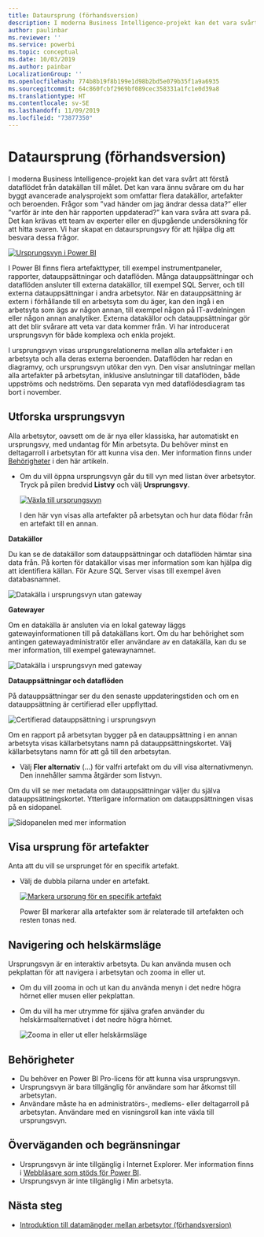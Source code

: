 ```yaml
---
title: Dataursprung (förhandsversion)
description: I moderna Business Intelligence-projekt kan det vara svårt för många kunder att förstå dataflödet från datakällan till målet.
author: paulinbar
ms.reviewer: ''
ms.service: powerbi
ms.topic: conceptual
ms.date: 10/03/2019
ms.author: painbar
LocalizationGroup: ''
ms.openlocfilehash: 774b8b19f8b199e1d98b2bd5e079b35f1a9a6935
ms.sourcegitcommit: 64c860fcbf2969bf089cec358331a1fc1e0d39a8
ms.translationtype: HT
ms.contentlocale: sv-SE
ms.lasthandoff: 11/09/2019
ms.locfileid: "73877350"
---
```

# <a name="data-lineage-preview"></a>Dataursprung (förhandsversion)
I moderna Business Intelligence-projekt kan det vara svårt att förstå dataflödet från datakällan till målet. Det kan vara ännu svårare om du har byggt avancerade analysprojekt som omfattar flera datakällor, artefakter och beroenden.  Frågor som ”vad händer om jag ändrar dessa data?” eller ”varför är inte den här rapporten uppdaterad?” kan vara svåra att svara på. Det kan krävas ett team av experter eller en djupgående undersökning för att hitta svaren. Vi har skapat en dataursprungsvy för att hjälpa dig att besvara dessa frågor.

[ ![Ursprungsvyn i Power BI](media/service-data-lineage/power-bi-lineage-view-cropped.png) ](media/service-data-lineage/power-bi-lineage-view-full-size.png#lightbox)
 
I Power BI finns flera artefakttyper, till exempel instrumentpaneler, rapporter, datauppsättningar och dataflöden. Många datauppsättningar och dataflöden ansluter till externa datakällor, till exempel SQL Server, och till externa datauppsättningar i andra arbetsytor. När en datauppsättning är extern i förhållande till en arbetsyta som du äger, kan den ingå i en arbetsyta som ägs av någon annan, till exempel någon på IT-avdelningen eller någon annan analytiker. Externa datakällor och datauppsättningar gör att det blir svårare att veta var data kommer från. Vi har introducerat ursprungsvyn för både komplexa och enkla projekt. 

I ursprungsvyn visas ursprungsrelationerna mellan alla artefakter i en arbetsyta och alla deras externa beroenden. Dataflöden har redan en diagramvy, och ursprungsvyn utökar den vyn. Den visar anslutningar mellan alla artefakter på arbetsytan, inklusive anslutningar till dataflöden, både uppströms och nedströms. Den separata vyn med dataflödesdiagram tas bort i november.

## <a name="explore-lineage-view"></a>Utforska ursprungsvyn

Alla arbetsytor, oavsett om de är nya eller klassiska, har automatiskt en ursprungsvy, med undantag för Min arbetsyta. Du behöver minst en deltagarroll i arbetsytan för att kunna visa den. Mer information finns under [Behörigheter](#permissions) i den här artikeln. 

- Om du vill öppna ursprungsvyn går du till vyn med listan över arbetsytor. Tryck på pilen bredvid **Listvy** och välj **Ursprungsvy**.

    [ ![Växla till ursprungsvyn](media/service-data-lineage/power-bi-lineage-list-view-cropped.png) ](media/service-data-lineage/power-bi-lineage-list-view.png#lightbox)

    I den här vyn visas alla artefakter på arbetsytan och hur data flödar från en artefakt till en annan.

**Datakällor**

Du kan se de datakällor som datauppsättningar och dataflöden hämtar sina data från. På korten för datakällor visas mer information som kan hjälpa dig att identifiera källan. För Azure SQL Server visas till exempel även databasnamnet.

![Datakälla i ursprungsvyn utan gateway](media/service-data-lineage/power-bi-lineage-data-source-no-gateway.png)
 
**Gatewayer**

Om en datakälla är ansluten via en lokal gateway läggs gatewayinformationen till på datakällans kort. Om du har behörighet som antingen gatewayadministratör eller användare av en datakälla, kan du se mer information, till exempel gatewaynamnet.

![Datakälla i ursprungsvyn med gateway](media/service-data-lineage/power-bi-lineage-data-source-with-gateway.png)

**Datauppsättningar och dataflöden**
 
På datauppsättningar ser du den senaste uppdateringstiden och om en datauppsättning är certifierad eller uppflyttad.

![Certifierad datauppsättning i ursprungsvyn](media/service-data-lineage/power-bi-lineage-external-certified-dataset.png)
 
Om en rapport på arbetsytan bygger på en datauppsättning i en annan arbetsyta visas källarbetsytans namn på datauppsättningskortet. Välj källarbetsytans namn för att gå till den arbetsytan.
 
- Välj **Fler alternativ** (...) för valfri artefakt om du vill visa alternativmenyn. Den innehåller samma åtgärder som listvyn.
  
Om du vill se mer metadata om datauppsättningar väljer du själva datauppsättningskortet. Ytterligare information om datauppsättningen visas på en sidopanel.

![Sidopanelen med mer information](media/service-data-lineage/power-bi-lineage-side-pane.png)
 
## <a name="show-lineage-for-any-artifact"></a>Visa ursprung för artefakter 

Anta att du vill se ursprunget för en specifik artefakt.

- Välj de dubbla pilarna under en artefakt.

    [ ![Markera ursprung för en specifik artefakt](media/service-data-lineage/power-bi-lineage-highlight-cropped.png) ](media/service-data-lineage/power-bi-lineage-highlight-full-size.png#lightbox)

    Power BI markerar alla artefakter som är relaterade till artefakten och resten tonas ned. 

## <a name="navigation-and-full-screen"></a>Navigering och helskärmsläge 

Ursprungsvyn är en interaktiv arbetsyta. Du kan använda musen och pekplattan för att navigera i arbetsytan och zooma in eller ut.  

- Om du vill zooma in och ut kan du använda menyn i det nedre högra hörnet eller musen eller pekplattan. 

- Om du vill ha mer utrymme för själva grafen använder du helskärmsalternativet i det nedre högra hörnet. 

    ![Zooma in eller ut eller helskärmsläge](media/service-data-lineage/power-bi-lineage-zoom-full-screen.png)

## <a name="permissions"></a>Behörigheter

- Du behöver en Power BI Pro-licens för att kunna visa ursprungsvyn.
- Ursprungsvyn är bara tillgänglig för användare som har åtkomst till arbetsytan.
- Användare måste ha en administratörs-, medlems- eller deltagarroll på arbetsytan. Användare med en visningsroll kan inte växla till ursprungsvyn.

## <a name="considerations-and-limitations"></a>Överväganden och begränsningar

- Ursprungsvyn är inte tillgänglig i Internet Explorer. Mer information finns i [Webbläsare som stöds för Power BI](power-bi-browsers.md).
- Ursprungsvyn är inte tillgänglig i Min arbetsyta.

## <a name="next-steps"></a>Nästa steg

- [Introduktion till datamängder mellan arbetsytor (förhandsversion)](service-datasets-across-workspaces.md)
